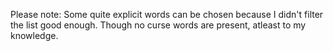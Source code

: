Please note: Some quite explicit words can be chosen because I didn't filter the list good enough. Though no curse words are present, atleast to my knowledge.
